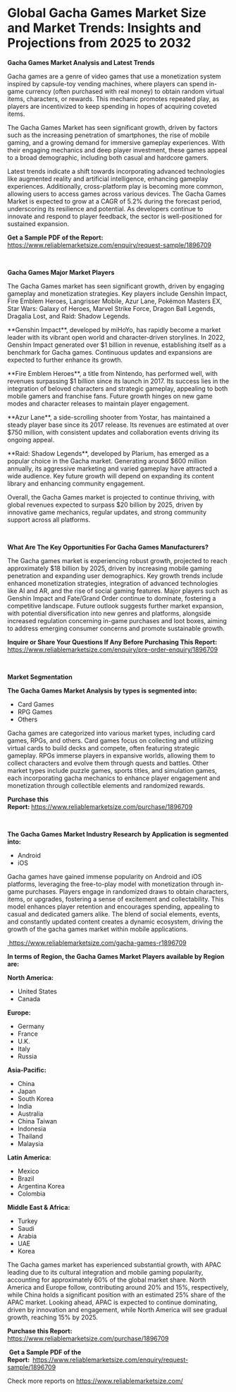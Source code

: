<p><h1>Global Gacha Games Market Size and Market Trends: Insights and Projections from 2025 to 2032</h1></p><p><strong>Gacha Games Market Analysis and Latest Trends</strong></p>
<p><p>Gacha games are a genre of video games that use a monetization system inspired by capsule-toy vending machines, where players can spend in-game currency (often purchased with real money) to obtain random virtual items, characters, or rewards. This mechanic promotes repeated play, as players are incentivized to keep spending in hopes of acquiring coveted items.</p><p>The Gacha Games Market has seen significant growth, driven by factors such as the increasing penetration of smartphones, the rise of mobile gaming, and a growing demand for immersive gameplay experiences. With their engaging mechanics and deep player investment, these games appeal to a broad demographic, including both casual and hardcore gamers. </p><p>Latest trends indicate a shift towards incorporating advanced technologies like augmented reality and artificial intelligence, enhancing gameplay experiences. Additionally, cross-platform play is becoming more common, allowing users to access games across various devices. The Gacha Games Market is expected to grow at a CAGR of 5.2% during the forecast period, underscoring its resilience and potential. As developers continue to innovate and respond to player feedback, the sector is well-positioned for sustained expansion.</p></p>
<p><strong>Get a Sample PDF of the Report:&nbsp;</strong> <a href="https://www.reliablemarketsize.com/enquiry/request-sample/1896709?utm_campaign=3169&utm_medium=2&utm_source=Github&utm_content=ia&utm_term=11032025&utm_id=gacha-games">https://www.reliablemarketsize.com/enquiry/request-sample/1896709</a></p>
<p>&nbsp;</p>
<p><strong>Gacha Games Major Market Players</strong></p>
<p><p>The Gacha Games market has seen significant growth, driven by engaging gameplay and monetization strategies. Key players include Genshin Impact, Fire Emblem Heroes, Langrisser Mobile, Azur Lane, Pokémon Masters EX, Star Wars: Galaxy of Heroes, Marvel Strike Force, Dragon Ball Legends, Dragalia Lost, and Raid: Shadow Legends.</p><p>**Genshin Impact**, developed by miHoYo, has rapidly become a market leader with its vibrant open world and character-driven storylines. In 2022, Genshin Impact generated over $1 billion in revenue, establishing itself as a benchmark for Gacha games. Continuous updates and expansions are expected to further enhance its growth.</p><p>**Fire Emblem Heroes**, a title from Nintendo, has performed well, with revenues surpassing $1 billion since its launch in 2017. Its success lies in the integration of beloved characters and strategic gameplay, appealing to both mobile gamers and franchise fans. Future growth hinges on new game modes and character releases to maintain player engagement.</p><p>**Azur Lane**, a side-scrolling shooter from Yostar, has maintained a steady player base since its 2017 release. Its revenues are estimated at over $750 million, with consistent updates and collaboration events driving its ongoing appeal.</p><p>**Raid: Shadow Legends**, developed by Plarium, has emerged as a popular choice in the Gacha market. Generating around $600 million annually, its aggressive marketing and varied gameplay have attracted a wide audience. Key future growth will depend on expanding its content library and enhancing community engagement.</p><p>Overall, the Gacha Games market is projected to continue thriving, with global revenues expected to surpass $20 billion by 2025, driven by innovative game mechanics, regular updates, and strong community support across all platforms.</p></p>
<p>&nbsp;</p>
<p><strong>What Are The Key Opportunities For Gacha Games Manufacturers?</strong></p>
<p><p>The Gacha games market is experiencing robust growth, projected to reach approximately $18 billion by 2025, driven by increasing mobile gaming penetration and expanding user demographics. Key growth trends include enhanced monetization strategies, integration of advanced technologies like AI and AR, and the rise of social gaming features. Major players such as Genshin Impact and Fate/Grand Order continue to dominate, fostering a competitive landscape. Future outlook suggests further market expansion, with potential diversification into new genres and platforms, alongside increased regulation concerning in-game purchases and loot boxes, aiming to address emerging consumer concerns and promote sustainable growth.</p></p>
<p><strong>Inquire or Share Your Questions If Any Before Purchasing This Report:</strong> <a href="https://www.reliablemarketsize.com/enquiry/pre-order-enquiry/1896709?utm_campaign=3169&utm_medium=2&utm_source=Github&utm_content=ia&utm_term=11032025&utm_id=gacha-games">https://www.reliablemarketsize.com/enquiry/pre-order-enquiry/1896709</a></p>
<p>&nbsp;</p>
<p><strong>Market Segmentation</strong></p>
<p><strong>The Gacha Games Market Analysis by types is segmented into:</strong></p>
<p><ul><li>Card Games</li><li>RPG Games</li><li>Others</li></ul></p>
<p><p>Gacha games are categorized into various market types, including card games, RPGs, and others. Card games focus on collecting and utilizing virtual cards to build decks and compete, often featuring strategic gameplay. RPGs immerse players in expansive worlds, allowing them to collect characters and evolve them through quests and battles. Other market types include puzzle games, sports titles, and simulation games, each incorporating gacha mechanics to enhance player engagement and monetization through collectible elements and randomized rewards.</p></p>
<p><strong>Purchase this Report:&nbsp;</strong><a href="https://www.reliablemarketsize.com/purchase/1896709?utm_campaign=3169&utm_medium=2&utm_source=Github&utm_content=ia&utm_term=11032025&utm_id=gacha-games">https://www.reliablemarketsize.com/purchase/1896709</a></p>
<p>&nbsp;</p>
<p><strong>The Gacha Games Market Industry Research by Application is segmented into:</strong></p>
<p><ul><li>Android</li><li>iOS</li></ul></p>
<p><p>Gacha games have gained immense popularity on Android and iOS platforms, leveraging the free-to-play model with monetization through in-game purchases. Players engage in randomized draws to obtain characters, items, or upgrades, fostering a sense of excitement and collectability. This model enhances player retention and encourages spending, appealing to casual and dedicated gamers alike. The blend of social elements, events, and constantly updated content creates a dynamic ecosystem, driving the growth of the gacha games market within mobile applications.</p></p>
<p><a href="https://www.reliablemarketsize.com/gacha-games-r1896709?utm_campaign=3169&utm_medium=2&utm_source=Github&utm_content=ia&utm_term=11032025&utm_id=gacha-games">&nbsp;https://www.reliablemarketsize.com/gacha-games-r1896709</a></p>
<p><strong>In terms of Region, the Gacha Games Market Players available by Region are:</strong></p>
<p>
    <p> <strong> North America: </strong>
        <ul>
            <li>United States</li>
            <li>Canada</li>
        </ul>
        </p> 
    <p> <strong> Europe: </strong>
        <ul>
            <li>Germany</li>
            <li>France</li>
            <li>U.K.</li>
            <li>Italy</li>
            <li>Russia</li>
        </ul>
        </p> 
    <p> <strong> Asia-Pacific: </strong>
        <ul>
            <li>China</li>
            <li>Japan</li>
            <li>South Korea</li>
            <li>India</li>
            <li>Australia</li>
            <li>China Taiwan</li>
            <li>Indonesia</li>
            <li>Thailand</li>
            <li>Malaysia</li>
        </ul>
        </p> 
    <p> <strong> Latin America: </strong>
        <ul>
            <li>Mexico</li>
            <li>Brazil</li>
            <li>Argentina Korea</li>
            <li>Colombia</li>
        </ul>
        </p> 
    <p> <strong> Middle East & Africa: </strong>
        <ul>
            <li>Turkey</li>
            <li>Saudi</li>
            <li>Arabia</li>
            <li>UAE</li>
            <li>Korea</li>
        </ul>
    </p>
    </p>
<p><p>The Gacha games market has experienced substantial growth, with APAC leading due to its cultural integration and mobile gaming popularity, accounting for approximately 60% of the global market share. North America and Europe follow, contributing around 20% and 15%, respectively, while China holds a significant position with an estimated 25% share of the APAC market. Looking ahead, APAC is expected to continue dominating, driven by innovation and engagement, while North America will see gradual growth, reaching 15% by 2025.</p></p>
<p><strong>Purchase this Report: </strong><a href="https://www.reliablemarketsize.com/purchase/1896709?utm_campaign=3169&utm_medium=2&utm_source=Github&utm_content=ia&utm_term=11032025&utm_id=gacha-games">https://www.reliablemarketsize.com/purchase/1896709</a></p>
<p>&nbsp;<strong>Get a Sample PDF of the Report:&nbsp;&nbsp;</strong><a href="https://www.reliablemarketsize.com/enquiry/request-sample/1896709?utm_campaign=3169&utm_medium=2&utm_source=Github&utm_content=ia&utm_term=11032025&utm_id=gacha-games">https://www.reliablemarketsize.com/enquiry/request-sample/1896709</a></p>
<p><strong></strong></p>
<p>Check more reports on <a href="https://www.reliablemarketsize.com/?utm_campaign=3169&utm_medium=2&utm_source=Github&utm_content=ia&utm_term=11032025&utm_id=gacha-games">https://www.reliablemarketsize.com/</a></p>